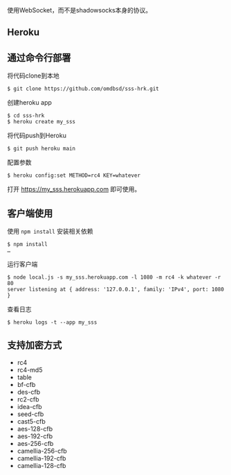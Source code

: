 使用WebSocket，而不是shadowsocks本身的协议。

Heroku
------

通过命令行部署
--------------

将代码clone到本地

```
$ git clone https://github.com/omdbsd/sss-hrk.git
```

创建heroku app

```
$ cd sss-hrk
$ heroku create my_sss
```

将代码push到Heroku

```
$ git push heroku main
```

配置参数

```
$ heroku config:set METHOD=rc4 KEY=whatever
```

打开 https://my_sss.herokuapp.com 即可使用。

 


客户端使用
----------

使用 `npm install` 安装相关依赖

```
$ npm install
…
```

运行客户端

```
$ node local.js -s my_sss.herokuapp.com -l 1080 -m rc4 -k whatever -r 80
server listening at { address: '127.0.0.1', family: 'IPv4', port: 1080 }
```

查看日志

```
$ heroku logs -t --app my_sss
```

支持加密方式
-----------------

- rc4
- rc4-md5
- table
- bf-cfb
- des-cfb
- rc2-cfb
- idea-cfb
- seed-cfb
- cast5-cfb
- aes-128-cfb
- aes-192-cfb
- aes-256-cfb
- camellia-256-cfb
- camellia-192-cfb
- camellia-128-cfb
